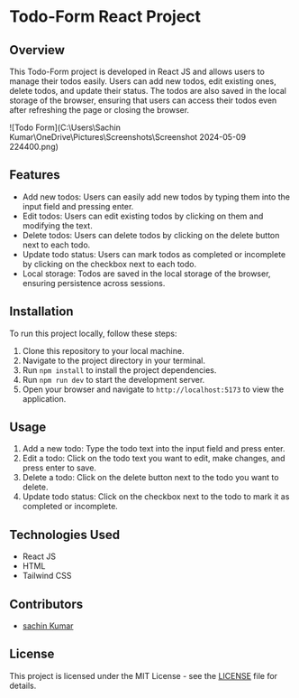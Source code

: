 # Todo-Form React Project

## Overview
This Todo-Form project is developed in React JS and allows users to manage their todos easily. Users can add new todos, edit existing ones, delete todos, and update their status. The todos are also saved in the local storage of the browser, ensuring that users can access their todos even after refreshing the page or closing the browser.

![Todo Form](C:\Users\Sachin Kumar\OneDrive\Pictures\Screenshots\Screenshot 2024-05-09 224400.png)




## Features
- Add new todos: Users can easily add new todos by typing them into the input field and pressing enter.
- Edit todos: Users can edit existing todos by clicking on them and modifying the text.
- Delete todos: Users can delete todos by clicking on the delete button next to each todo.
- Update todo status: Users can mark todos as completed or incomplete by clicking on the checkbox next to each todo.
- Local storage: Todos are saved in the local storage of the browser, ensuring persistence across sessions.

## Installation
To run this project locally, follow these steps:

1. Clone this repository to your local machine.
2. Navigate to the project directory in your terminal.
3. Run `npm install` to install the project dependencies.
4. Run `npm run dev` to start the development server.
5. Open your browser and navigate to `http://localhost:5173` to view the application.

## Usage
1. Add a new todo: Type the todo text into the input field and press enter.
2. Edit a todo: Click on the todo text you want to edit, make changes, and press enter to save.
3. Delete a todo: Click on the delete button next to the todo you want to delete.
4. Update todo status: Click on the checkbox next to the todo to mark it as completed or incomplete.

## Technologies Used
- React JS
- HTML
- Tailwind CSS

## Contributors
- [sachin Kumar](https://github.com/SachinSawariya)

## License
This project is licensed under the MIT License - see the [LICENSE](LICENSE) file for details.

